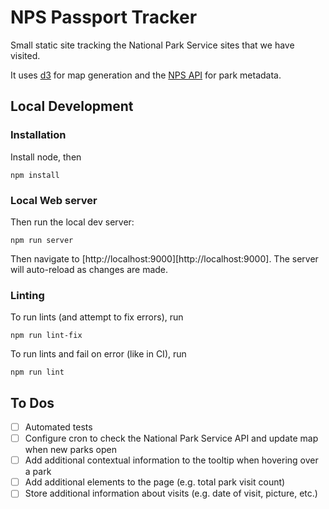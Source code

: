 # NPS Passport Tracker

Small static site tracking the National Park Service sites that we have visited.

It uses [d3](https://d3js.org/) for map generation and the [NPS API](https://www.nps.gov/subjects/developer/api-documentation.htm)
for park metadata.

## Local Development

### Installation

Install node, then

```console
npm install
```

### Local Web server

Then run the local dev server:

```console
npm run server
```

Then navigate to [http://localhost:9000][http://localhost:9000].
The server will auto-reload as changes are made.

### Linting

To run lints (and attempt to fix errors), run

```console
npm run lint-fix
```

To run lints and fail on error (like in CI), run

```console
npm run lint
```

## To Dos

- [ ] Automated tests
- [ ] Configure cron to check the National Park Service API and update map when new parks open
- [ ] Add additional contextual information to the tooltip when hovering over a park
- [ ] Add additional elements to the page (e.g. total park visit count)
- [ ] Store additional information about visits (e.g. date of visit, picture, etc.)
